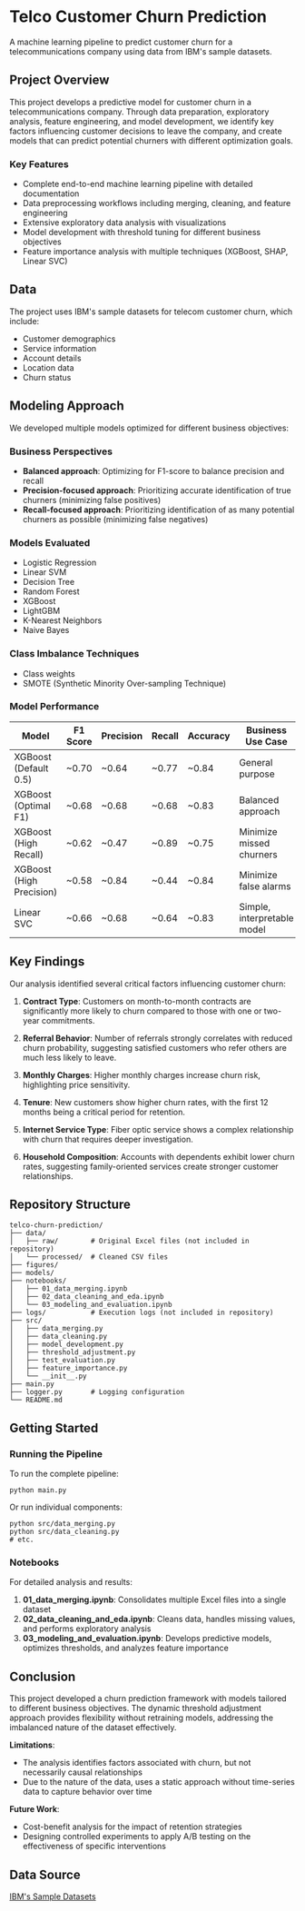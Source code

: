 # Telco Customer Churn Prediction

A machine learning pipeline to predict customer churn for a telecommunications company using data from IBM's sample datasets.

## Project Overview

This project develops a predictive model for customer churn in a telecommunications company. Through data preparation, exploratory analysis, feature engineering, and model development, we identify key factors influencing customer decisions to leave the company, and create models that can predict potential churners with different optimization goals.

### Key Features

- Complete end-to-end machine learning pipeline with detailed documentation
- Data preprocessing workflows including merging, cleaning, and feature engineering
- Extensive exploratory data analysis with visualizations
- Model development with threshold tuning for different business objectives
- Feature importance analysis with multiple techniques (XGBoost, SHAP, Linear SVC)

## Data

The project uses IBM's sample datasets for telecom customer churn, which include:
- Customer demographics
- Service information
- Account details
- Location data
- Churn status

## Modeling Approach

We developed multiple models optimized for different business objectives:

### Business Perspectives
- **Balanced approach**: Optimizing for F1-score to balance precision and recall
- **Precision-focused approach**: Prioritizing accurate identification of true churners (minimizing false positives)
- **Recall-focused approach**: Prioritizing identification of as many potential churners as possible (minimizing false negatives)

### Models Evaluated
- Logistic Regression
- Linear SVM
- Decision Tree
- Random Forest
- XGBoost
- LightGBM
- K-Nearest Neighbors
- Naive Bayes

### Class Imbalance Techniques
- Class weights
- SMOTE (Synthetic Minority Over-sampling Technique)

### Model Performance

| Model | F1 Score | Precision | Recall | Accuracy | Business Use Case |
|-------|----------|-----------|--------|----------|-------------------|
| XGBoost (Default 0.5) | ~0.70 | ~0.64 | ~0.77 | ~0.84 | General purpose |
| XGBoost (Optimal F1) | ~0.68 | ~0.68 | ~0.68 | ~0.83 | Balanced approach |
| XGBoost (High Recall) | ~0.62 | ~0.47 | ~0.89 | ~0.75 | Minimize missed churners |
| XGBoost (High Precision) | ~0.58 | ~0.84 | ~0.44 | ~0.84 | Minimize false alarms |
| Linear SVC | ~0.66 | ~0.68 | ~0.64 | ~0.83 | Simple, interpretable model |

## Key Findings

Our analysis identified several critical factors influencing customer churn:

1. **Contract Type**: Customers on month-to-month contracts are significantly more likely to churn compared to those with one or two-year commitments.

2. **Referral Behavior**: Number of referrals strongly correlates with reduced churn probability, suggesting satisfied customers who refer others are much less likely to leave.

3. **Monthly Charges**: Higher monthly charges increase churn risk, highlighting price sensitivity.

4. **Tenure**: New customers show higher churn rates, with the first 12 months being a critical period for retention.

5. **Internet Service Type**: Fiber optic service shows a complex relationship with churn that requires deeper investigation.

6. **Household Composition**: Accounts with dependents exhibit lower churn rates, suggesting family-oriented services create stronger customer relationships.

## Repository Structure

```
telco-churn-prediction/
├── data/
│   ├── raw/        # Original Excel files (not included in repository)
│   └── processed/  # Cleaned CSV files
├── figures/
├── models/
├── notebooks/
│   ├── 01_data_merging.ipynb
│   ├── 02_data_cleaning_and_eda.ipynb
│   └── 03_modeling_and_evaluation.ipynb
├── logs/           # Execution logs (not included in repository)
├── src/
│   ├── data_merging.py
│   ├── data_cleaning.py
│   ├── model_development.py
│   ├── threshold_adjustment.py
│   ├── test_evaluation.py
│   ├── feature_importance.py
│   └── __init__.py
├── main.py
├── logger.py       # Logging configuration
└── README.md
```

## Getting Started

### Running the Pipeline

To run the complete pipeline:
```
python main.py
```

Or run individual components:
```
python src/data_merging.py
python src/data_cleaning.py
# etc.
```

### Notebooks

For detailed analysis and results:

1. **01_data_merging.ipynb**: Consolidates multiple Excel files into a single dataset
2. **02_data_cleaning_and_eda.ipynb**: Cleans data, handles missing values, and performs exploratory analysis
3. **03_modeling_and_evaluation.ipynb**: Develops predictive models, optimizes thresholds, and analyzes feature importance

## Conclusion

This project developed a churn prediction framework with models tailored to different business objectives. The dynamic threshold adjustment approach provides flexibility without retraining models, addressing the imbalanced nature of the dataset effectively.

**Limitations**:
- The analysis identifies factors associated with churn, but not necessarily causal relationships
- Due to the nature of the data, uses a static approach without time-series data to capture behavior over time

**Future Work**:
- Cost-benefit analysis for the impact of retention strategies
- Designing controlled experiments to apply A/B testing on the effectiveness of specific interventions

## Data Source
[IBM's Sample Datasets](https://accelerator.ca.analytics.ibm.com/bi/?perspective=authoring&pathRef=.public_folders%2FIBM%2BAccelerator%2BCatalog%2FContent%2FDAT00148&id=i9710CF25EF75468D95FFFC7D57D45204&objRef=i9710CF25EF75468D95FFFC7D57D45204&action=run&format=HTML&cmPropStr=%7B%22id%22%3A%22i9710CF25EF75468D95FFFC7D57D45204%22%2C%22type%22%3A%22reportView%22%2C%22defaultName%22%3A%22DAT00148%22%2C%22permissions%22%3A%5B%22execute%22%2C%22read%22%2C%22traverse%22%5D%7D)